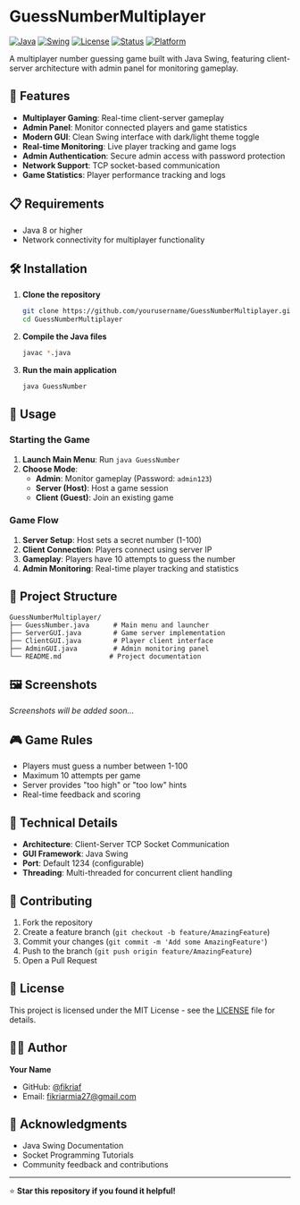 # GuessNumberMultiplayer

[![Java](https://img.shields.io/badge/Java-8%2B-orange.svg)](https://www.oracle.com/java/)
[![Swing](https://img.shields.io/badge/GUI-Swing-blue.svg)](https://docs.oracle.com/javase/tutorial/uiswing/)
[![License](https://img.shields.io/badge/License-MIT-green.svg)](LICENSE)
[![Status](https://img.shields.io/badge/Status-Active-brightgreen.svg)]()
[![Platform](https://img.shields.io/badge/Platform-Windows%20%7C%20Linux%20%7C%20macOS-lightgrey.svg)]()

A multiplayer number guessing game built with Java Swing, featuring client-server architecture with admin panel for monitoring gameplay.

## 🚀 Features

- **Multiplayer Gaming**: Real-time client-server gameplay
- **Admin Panel**: Monitor connected players and game statistics
- **Modern GUI**: Clean Swing interface with dark/light theme toggle
- **Real-time Monitoring**: Live player tracking and game logs
- **Admin Authentication**: Secure admin access with password protection
- **Network Support**: TCP socket-based communication
- **Game Statistics**: Player performance tracking and logs

## 📋 Requirements

- Java 8 or higher
- Network connectivity for multiplayer functionality

## 🛠️ Installation

1. **Clone the repository**
   ```bash
   git clone https://github.com/yourusername/GuessNumberMultiplayer.git
   cd GuessNumberMultiplayer
   ```

2. **Compile the Java files**
   ```bash
   javac *.java
   ```

3. **Run the main application**
   ```bash
   java GuessNumber
   ```

## 🎯 Usage

### Starting the Game

1. **Launch Main Menu**: Run `java GuessNumber`
2. **Choose Mode**:
   - **Admin**: Monitor gameplay (Password: `admin123`)
   - **Server (Host)**: Host a game session
   - **Client (Guest)**: Join an existing game

### Game Flow

1. **Server Setup**: Host sets a secret number (1-100)
2. **Client Connection**: Players connect using server IP
3. **Gameplay**: Players have 10 attempts to guess the number
4. **Admin Monitoring**: Real-time player tracking and statistics

## 📁 Project Structure

```
GuessNumberMultiplayer/
├── GuessNumber.java      # Main menu and launcher
├── ServerGUI.java        # Game server implementation
├── ClientGUI.java        # Player client interface
├── AdminGUI.java         # Admin monitoring panel
└── README.md            # Project documentation
```

## 🖼️ Screenshots

*Screenshots will be added soon...*

## 🎮 Game Rules

- Players must guess a number between 1-100
- Maximum 10 attempts per game
- Server provides "too high" or "too low" hints
- Real-time feedback and scoring

## 🔧 Technical Details

- **Architecture**: Client-Server TCP Socket Communication
- **GUI Framework**: Java Swing
- **Port**: Default 1234 (configurable)
- **Threading**: Multi-threaded for concurrent client handling

## 🤝 Contributing

1. Fork the repository
2. Create a feature branch (`git checkout -b feature/AmazingFeature`)
3. Commit your changes (`git commit -m 'Add some AmazingFeature'`)
4. Push to the branch (`git push origin feature/AmazingFeature`)
5. Open a Pull Request

## 📝 License

This project is licensed under the MIT License - see the [LICENSE](LICENSE) file for details.

## 👨‍💻 Author

**Your Name**
- GitHub: [@fikriaf](https://github.com/fikriaf)
- Email: fikriarmia27@gmail.com

## 🙏 Acknowledgments

- Java Swing Documentation
- Socket Programming Tutorials
- Community feedback and contributions

---

⭐ **Star this repository if you found it helpful!**

